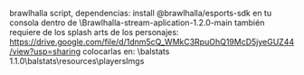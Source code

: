 brawlhalla script, dependencias:
install @brawlhalla/esports-sdk en tu consola dentro de \Brawlhalla-stream-aplication-1.2.0-main
también requiere de los splash arts de los personajes:
https://drive.google.com/file/d/1dnm5cQ_WMkC3RpuOhQ19McD5jyeGUZ44/view?usp=sharing
colocarlas en: \balstats 1.1.0\balstats\resources\playersImgs
